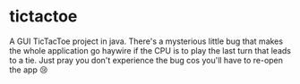 # tictactoe
A GUI TicTacToe project in java.
There's a mysterious little bug that makes the whole application go haywire if the CPU is to play the last turn that leads to a tie.
Just pray you don't experience the bug cos you'll have to re-open the app 😢
